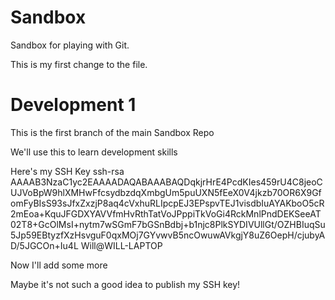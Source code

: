 Sandbox
=======

Sandbox for playing with Git.

This is my first change to the file.

Development 1
=============

This is the first branch of the main Sandbox Repo

We'll use this to learn development skills

Here's my SSH Key
ssh-rsa AAAAB3NzaC1yc2EAAAADAQABAAABAQDqkjrHrE4PcdKIes459rU4C8jeoCUJVoBpW9hlXMHwFfcsydbzdqXmbgUm5puUXN5fEeX0V4jkzb70OR6X9GfomFyBIsS93sJfxZxzjP8aq4cVxhuRLIpcpEJ3EPspvTEJ1visdbIuAYAKboO5cR2mEoa+KquJFGDXYAVVfmHvRthTatVoJPppiTkVoGi4RckMnlPndDEKSeeAT02T8+GcOlMsI+nytm7wSGmF7bGSnBdbj+b1njc8PlkSYDIVUllGt/OZHBIuqSu5Jp59EBtyzfXzHsvguF0qxMOj7GYvwvB5ncOwuwAVkgjY8uZ6OepH/cjubyAD/5JGCOn+Iu4L Will@WILL-LAPTOP

Now I'll add some more

Maybe it's not such a good idea to publish my SSH key!